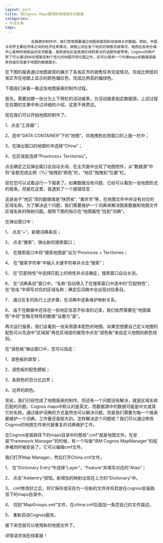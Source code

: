 ```yaml
---
layout: post
title: 用Cognos Maps展现和地域相关的数据
categories:
- 今日头条
tags:
---
```

				在报表的制作中，我们常常需要通过地图来展现和地域相关的数据。例如，中国与世界主要经济体之间的经济往来情况，销售公司在各个地区的销售完成情况，电商在各地仓储中心某种热销商品的存货数量，某旅游社区各旅游区域和景点的话题热度等等。Cognos的用户除了可以通过RAVE框架定制个性化的地图可视化图之外，还可以使用一个叫做maps的数据容器来快速实现基于地图的数据展示。

在下图的报表通过地图直观的展示了各省区市的销售任务完成情况。完成比例低的省区市在地图上显示的颜色偏红色，完成比例高的偏绿色。



下面我们来看一看这张地图报表的制作过程。

首先，需要创建一张分为上下两栏的活动报表，为活动报表指定数据源。上述过程在往期的文章中有过详细的介绍，这里不再赘述。

现在我们可以开始地图的制作了。

1、点击“工具箱”；

2、选中“DATA CONTAINER”下的“地图”，并拖拽到右侧窗口的上面一栏中；

3、在弹出窗口的地图栏中选择“China”；

4、在区域层选择“Provinces+ Territories”。



点击确定之后弹出窗口会自动关闭。在主页面中出现了地图控件。从“数据源”中将“金额完成比例（%）”拖拽到“颜色”栏，“地区”拖拽到“位置”栏。



现在您可以试着运行一下报表了。如果数据没有问题，已经可以看到一张地图形式的报表。但是在这里，我遇到了一个报错信息：



这是由于“地区”项的数据值是“陕西省”, “重庆市”等，在地图文件中并没有对应的区域名称。为了解决这个问题，我们需要维护一个词典来解决图表数据和地图文件区域名称的映射问题。按照下图的指示在“地图属性”找到“词典”。



在弹出窗口中：

1、 点击“+”，新建词典条目；

2、 点击“搜索”，弹出新的搜索窗口；

3、 在搜索窗口中将“搜索地图层”设为“Provinces + Territories；

4、 在“搜索字符串”中输入关键字符串并点击“搜索”；

5、 在“匹配特性”中选择匹配上的特性并点击确定，搜索窗口自动关闭。



6、 在“词典条目”窗口中，“名称”自动填入了在搜索窗口中选中的“匹配特性”，在“别名”中填写对应的区域名称；确定后词典中会出现对应条目。



7、 通过反复的执行上述步骤，在词典中逐条维护映射关系。



8、 由于在数据中还存在一些地区信息不标准的记录，我们依然需要在“地图属性”中将“忽略无特性的数据”设置为“是”。



再次运行报表，我们会看到一张采用基本配色的地图。如果您想要自己定义地图的配色可以先选中“区域层”再在区域层的属性中点击“调色板”来自定义地图的颜色规则。



在“调色板”弹出窗口中，您可以指定：

1、调色板的类型；

2、调色板的配色模板；

3、各颜色的百分比边界；

4、边界的颜色。



至此，我们已经完成了地图报表的制作。但还有一个问题没有解决，就是区域名称匹配的问题。Cognos maps中默认的是英文，而数据源中的数据可能是中文或其它的名称。通过维护词典的方式虽然也可以解决问题，但是我们需要为每一个报表都维护一个词典，工作量还是挺大的。怎样解决这个问题呢？我们可以通过修改Cognos的地图文件来代替重复的词典维护工作。

在Cognos安装路径下的maps目录中的那些“.cmf”就是地图文件。在安装“Framework Manager”的时候，有一个叫做“IBM Cognos MapManager”的程序被同时被安装了。它可以编辑cmf文件。

我们打开Map Manager，然后打开China.cmf文件。

1、 在“Dictionary Entry”中选择“Layer”，“Feature”并填写对应的“Alias”；

2、 点击“Addentry”按钮。新增加的映射出现在上方的“Dictionary”中。



3、 cmf修改好之后，将它保存或另存为一份新的文件并将其放在cognos安装路径下的maps目录中。

4、 找到“MapGroups.xml”文件，在china.cmf后面加一条您自己的文件描述。



5、 重新启动Cognos服务。

接下来您就可以使用新的地图文件了。

详情请咨询在线客服！